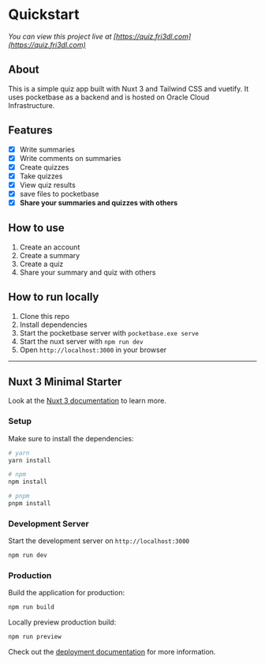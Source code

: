 # Quickstart
*You can view this project live at [https://quiz.fri3dl.com](https://quiz.fri3dl.com)*

## About
This is a simple quiz app built with Nuxt 3 and Tailwind CSS and vuetify. It uses pocketbase as a backend and is hosted on Oracle Cloud Infrastructure.

## Features
- [x] Write summaries
- [x] Write comments on summaries
- [x] Create quizzes
- [x] Take quizzes
- [x] View quiz results
- [x] save files to pocketbase
- [x] **Share your summaries and quizzes with others**

## How to use
1. Create an account
2. Create a summary
3. Create a quiz
4. Share your summary and quiz with others

## How to run locally
1. Clone this repo
2. Install dependencies
3. Start the pocketbase server with `pocketbase.exe serve`
4. Start the nuxt server with `npm run dev`
5. Open `http://localhost:3000` in your browser

---
## Nuxt 3 Minimal Starter

Look at the [Nuxt 3 documentation](https://nuxt.com/docs/getting-started/introduction) to learn more.

### Setup

Make sure to install the dependencies:

```bash
# yarn
yarn install

# npm
npm install

# pnpm
pnpm install
```

### Development Server

Start the development server on `http://localhost:3000`

```bash
npm run dev
```

### Production

Build the application for production:

```bash
npm run build
```

Locally preview production build:

```bash
npm run preview
```

Check out the [deployment documentation](https://nuxt.com/docs/getting-started/deployment) for more information.
